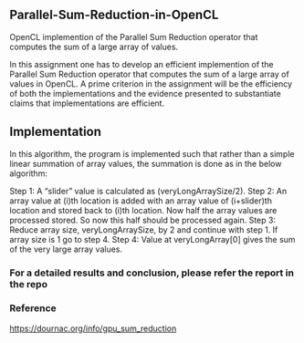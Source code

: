 ## Parallel-Sum-Reduction-in-OpenCL
OpenCL implemention of the Parallel Sum Reduction operator that computes the sum of a large array of values.

In this assignment one has to develop an efficient implemention of the Parallel Sum Reduction operator that computes the sum of a large array of values in OpenCL. A prime criterion in the assignment will be the efficiency of both the implementations and the evidence presented to substantiate claims that implementations are efficient.

## Implementation
In this algorithm, the program is implemented such that rather than a simple linear summation of array values, the summation is done as in the below algorithm:

Step 1: A “slider” value is calculated as (veryLongArraySize/2). Step 2: An array value at (i)th location is added with an array value of (i+slider)th location and stored back to (i)th location. Now half the array values are processed stored. So now this half should be processed again. Step 3: Reduce array size, veryLongArraySize, by 2 and continue with step 1. If array size is 1 go to step 4. Step 4: Value at veryLongArray[0] gives the sum of the very large array values.

### For a detailed results and conclusion, please refer the report in the repo

### Reference
https://dournac.org/info/gpu_sum_reduction
